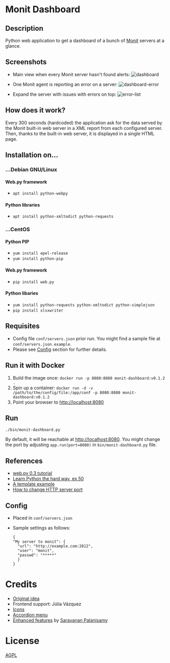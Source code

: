 # Monit Dashboard

## Description

Python web application to get a dashboard of a bunch of [Monit] servers at a
glance.

## Screenshots

- Main view when every Monit server hasn't found alerts:
![dashboard](screenshots/dashboard.png)

- One Monit agent is reporting an error on a server:
![dashboard-error](screenshots/dashboard-error.png)

- Expand the server with issues with errors on top:
![error-list](screenshots/error-list.png)

## How does it work?

Every 300 seconds (hardcoded) the application ask for the data served by the
Monit built-in web server in a XML report from each configured server. Then,
thanks to the built-in web server, it is displayed in a single HTML page.

## Installation on…

### …Debian GNU/Linux

#### Web.py framework

- `apt install python-webpy`

#### Python libraries

- `apt install python-xmltodict python-requests`

### …CentOS

#### Python PIP

- `yum install epel-release`
- `yum install python-pip`

#### Web.py framework

- `pip install web.py`

#### Python libaries

- `yum install python-requests python-xmltodict python-simplejson`
- `pip install xlsxwriter`

## Requisites

- Config file `conf/servers.json` prior run. You might find a sample file at
`conf/servers.json.example`.
- Please see [Config](#config) section for further details.

## Run it with Docker

1. Build the image once: `docker run -p 8080:8080 monit-dashboard:v0.1.2 .`
2. Spin up a container: `docker run -d -v /path/to/the/config/file:/app/conf -p 8080:8080 monit-dashboard:v0.1.2`
3. Point your browser to <http://localhost:8080>

## Run

`./bin/monit-dashboard.py`

By default, it will be reachable at <http://localhost:8080>. You might change
the port by adjusting `app.run(port=8080)` in `bin/monit-dashboard.py` file.

## References

- [web.py 0.3 tutorial][webpy-tutorial]
- [Learn Python the hard way, ex 50][lpthw]
- [A template example][template-example]
- [How to change HTTP server port][port]

## Config

- Placed in `conf/servers.json`
- Sample settings as follows:

  ```
  {
  "My server to monit": {
    "url": "http://example.com:2812",
    "user": "monit",
    "passwd": "*****"
    }
  }
  ```

# Credits

- [Original idea][idea]
- Frontend support: Júlia Vázquez
- [Icons]
- [Accordion menu][accordion]
- [Enhanced features][enhanced] by [Saravanan Palanisamy][saravanan]

# License

[AGPL][license]

[accordion]: http://www.w3schools.com/howto/howto_js_accordion.asp
[enhanced]: https://github.com/adriaaah/monit-dashboard/commits?author=saravanan30erd
[icons]: https://commons.wikimedia.org/wiki/User:House
[idea]: https://imil.net/blog/2016/03/16/Fetch-monit-status-in-JSON/
[license]: LICENSE
[lpthw]: https://learnpythonthehardway.org/book/ex50.html
[monit]: https://mmonit.com/monit/
[port]: https://stackoverflow.com/questions/14444913/web-py-specify-address-and-port
[saravanan]: https://github.com/saravanan30erd
[template-example]: https://stackoverflow.com/questions/28508869/using-web-py-to-dynamically-output-values-from-process-initiated-by-form-submiss
[webpy]: http://webpy.org/
[webpy-tutorial]: http://webpy.org/tutorial3.en
